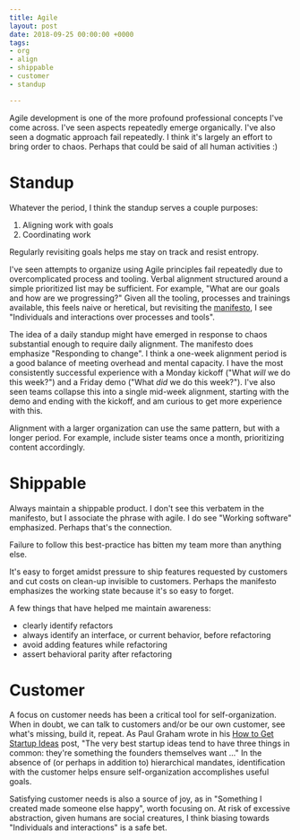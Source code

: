 ```yaml
---
title: Agile
layout: post
date: 2018-09-25 00:00:00 +0000
tags:
- org
- align
- shippable
- customer
- standup

---
```

Agile development is one of the more profound professional concepts I've come across. I've seen aspects repeatedly emerge organically. I've also seen a dogmatic approach fail repeatedly. I think it's largely an effort to bring order to chaos. Perhaps that could be said of all human activities :)

# Standup

Whatever the period, I think the standup serves a couple purposes:

1. Aligning work with goals
2. Coordinating work

Regularly revisiting goals helps me stay on track and resist entropy.

I've seen attempts to organize using Agile principles fail repeatedly due to overcomplicated process and tooling. Verbal alignment structured around a simple prioritized list may be sufficient. For example, "What are our goals and how are we progressing?" Given all the tooling, processes and trainings available, this feels naive or heretical, but revisiting the [manifesto](http://agilemanifesto.org/), I see "Individuals and interactions over processes and tools".

The idea of a daily standup might have emerged in response to chaos substantial enough to require daily alignment. The manifesto does emphasize "Responding to change". I think a one-week alignment period is a good balance of meeting overhead and mental capacity. I have the most consistently successful experience with a Monday kickoff ("What *will* we do this week?") and a Friday demo ("What *did* we do this week?"). I've also seen teams collapse this into a single mid-week alignment, starting with the demo and ending with the kickoff, and am curious to get more experience with this.

Alignment with a larger organization can use the same pattern, but with a longer period. For example, include sister teams once a month, prioritizing content accordingly.

# Shippable

Always maintain a shippable product. I don't see this verbatem in the manifesto, but I associate the phrase with agile. I do see "Working software" emphasized. Perhaps that's the connection.

Failure to follow this best-practice has bitten my team more than anything else. 

It's easy to forget amidst pressure to ship features requested by customers and cut costs on clean-up invisible to customers. Perhaps the manifesto emphasizes the working state because it's so easy to forget.

A few things that have helped me maintain awareness:

* clearly identify refactors
* always identify an interface, or current behavior, before refactoring
* avoid adding features while refactoring
* assert behavioral parity after refactoring

# Customer

A focus on customer needs has been a critical tool for self-organization. When in doubt, we can talk to customers and/or be our own customer, see what's missing, build it, repeat. As Paul Graham wrote in his [How to Get Startup Ideas](http://paulgraham.com/startupideas.html) post, "The very best startup ideas tend to have three things in common: they're something the founders themselves want ..." In the absence of (or perhaps in addition to) hierarchical mandates, identification with the customer helps ensure self-organization accomplishes useful goals.

Satisfying customer needs is also a source of joy, as in "Something I created made someone else happy", worth focusing on. At risk of excessive abstraction, given humans are social creatures, I think biasing towards "Individuals and interactions" is a safe bet.
